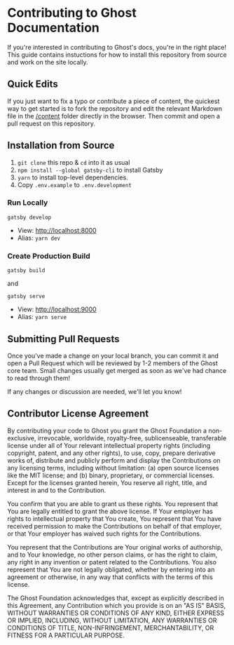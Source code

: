# Contributing to Ghost Documentation

If you're interested in contributing to Ghost's docs, you're in the right place! This guide contains instuctions for how to install this repository from source and work on the site locally.


## Quick Edits

If you just want to fix a typo or contribute a piece of content, the quickest way to get started is to fork the repository and edit the relevant Markdown file in the [/content](https://github.com/TryGhost/docs/tree/master/content) folder directly in the browser. Then commit and open a pull request on this repository.


## Installation from Source

1. `git clone` this repo & `cd` into it as usual
2. `npm install --global gatsby-cli` to install Gatsby
3. `yarn` to install top-level dependencies.
4. Copy `.env.example` to `.env.development`


### Run Locally

```
gatsby develop
```
- View: [http://localhost:8000](http://localhost:8000)
- Alias: `yarn dev`


### Create Production Build

```
gatsby build
```

and

```
gatsby serve
```

- View: [http://localhost:9000](http://localhost:9000)
- Alias: `yarn serve`


## Submitting Pull Requests

Once you've made a change on your local branch, you can commit it and open a Pull Request which will be reviewed by 1-2 members of the Ghost core team. Small changes usually get merged as soon as we've had chance to read through them!

If any changes or discussion are needed, we'll let you know!


## Contributor License Agreement

By contributing your code to Ghost you grant the Ghost Foundation a non-exclusive, irrevocable, worldwide, royalty-free, sublicenseable, transferable license under all of Your relevant intellectual property rights (including copyright, patent, and any other rights), to use, copy, prepare derivative works of, distribute and publicly perform and display the Contributions on any licensing terms, including without limitation:
(a) open source licenses like the MIT license; and (b) binary, proprietary, or commercial licenses. Except for the licenses granted herein, You reserve all right, title, and interest in and to the Contribution.

You confirm that you are able to grant us these rights. You represent that You are legally entitled to grant the above license. If Your employer has rights to intellectual property that You create, You represent that You have received permission to make the Contributions on behalf of that employer, or that Your employer has waived such rights for the Contributions.

You represent that the Contributions are Your original works of authorship, and to Your knowledge, no other person claims, or has the right to claim, any right in any invention or patent related to the Contributions. You also represent that You are not legally obligated, whether by entering into an agreement or otherwise, in any way that conflicts with the terms of this license.

The Ghost Foundation acknowledges that, except as explicitly described in this Agreement, any Contribution which you provide is on an "AS IS" BASIS, WITHOUT WARRANTIES OR CONDITIONS OF ANY KIND, EITHER EXPRESS OR IMPLIED, INCLUDING, WITHOUT LIMITATION, ANY WARRANTIES OR CONDITIONS OF TITLE, NON-INFRINGEMENT, MERCHANTABILITY, OR FITNESS FOR A PARTICULAR PURPOSE.
